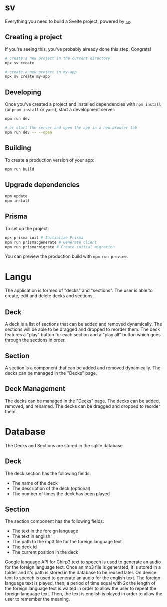 # sv

Everything you need to build a Svelte project, powered by [`sv`](https://github.com/sveltejs/cli).

## Creating a project

If you're seeing this, you've probably already done this step. Congrats!

```sh
# create a new project in the current directory
npx sv create

# create a new project in my-app
npx sv create my-app
```

## Developing

Once you've created a project and installed dependencies with `npm install` (or `pnpm install` or `yarn`), start a development server:

```sh
npm run dev

# or start the server and open the app in a new browser tab
npm run dev -- --open
```

## Building

To create a production version of your app:

```sh
npm run build
```

## Upgrade dependencies

```sh
npm update
npm install
```

## Prisma

To set up the project:

```sh
npx prisma init # Initialize Prisma
npm run prisma:generate # Generate client
npm run prisma:migrate # Create initial migration
```

You can preview the production build with `npm run preview`.

# Langu

The application is formed of "decks" and "sections". The user is able to create, edit and delete decks and sections.

## Deck

A deck is a list of sections that can be added and removed dynamically.
The sections will be able to be dragged and dropped to reorder them.
The deck features a "play" button for each section and a "play all" button which goes through the sections in order.

## Section

A section is a component that can be added and removed dynamically.
The decks can be managed in the "Decks" page.

## Deck Management

The decks can be managed in the "Decks" page.
The decks can be added, removed, and renamed.
The decks can be dragged and dropped to reorder them.

# Database

The Decks and Sections are stored in the sqlite database.

## Deck

The deck section has the following fields:

- The name of the deck
- The description of the deck (optional)
- The number of times the deck has been played

## Section

The section component has the following fields:

- The text in the foreign language
- The text in english
- The path to the mp3 file for the foreign language text
- The deck id
- The current position in the deck

Google language API for Chirp3 text to speech is used to generate an audio for the foreign language text.
Once an mp3 file is generated, it is stored in a folder and it's path is stored in the database to be reused later.
On device text to speech is used to generate an audio for the english text.
The foreign language text is played, then, a period of time equal with 2x the length of the foreign language text is waited in order to allow the user to repeat the foreign language text.
Then, the text is english is played in order to allow the user to remember the meaning.
